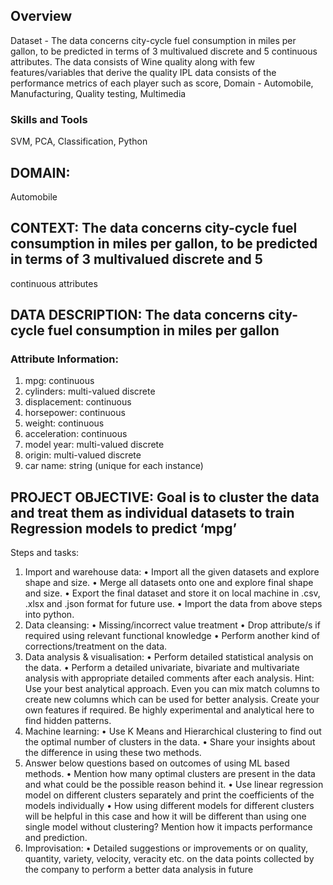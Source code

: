 ## Overview
Dataset - The data concerns city-cycle fuel consumption in miles per gallon, to be predicted in terms of 3 multivalued discrete and 5 continuous attributes. The data consists of Wine quality along with few features/variables that derive the quality IPL data consists of the performance metrics of each player such as score, Domain - Automobile, Manufacturing, Quality testing, Multimedia

### Skills and Tools

SVM, PCA, Classification, Python

## DOMAIN: 
Automobile 
## CONTEXT: The data concerns city-cycle fuel consumption in miles per gallon, to be predicted in terms of 3 multivalued discrete and 5 
continuous attributes 
## DATA DESCRIPTION: The data concerns city-cycle fuel consumption in miles per gallon 
### Attribute Information: 
1. mpg: continuous
2. cylinders: multi-valued discrete
3. displacement: continuous
4. horsepower: continuous
5. weight: continuous
6. acceleration: continuous
7. model year: multi-valued discrete
8. origin: multi-valued discrete
9. car name: string (unique for each instance) 
## PROJECT OBJECTIVE: Goal is to cluster the data and treat them as individual datasets to train Regression models to predict ‘mpg’ 
Steps and tasks: 
1. Import and warehouse data: 
• Import all the given datasets and explore shape and size. 
• Merge all datasets onto one and explore final shape and size.
• Export the final dataset and store it on local machine in .csv, .xlsx and .json format for future use.
• Import the data from above steps into python.
2. Data cleansing: 
• Missing/incorrect value treatment
• Drop attribute/s if required using relevant functional knowledge
• Perform another kind of corrections/treatment on the data.
3. Data analysis & visualisation:
• Perform detailed statistical analysis on the data.
• Perform a detailed univariate, bivariate and multivariate analysis with appropriate detailed comments after each analysis. 
Hint: Use your best analytical approach. Even you can mix match columns to create new columns which can be used for better analysis. Create 
your own features if required. Be highly experimental and analytical here to find hidden patterns.
4. Machine learning:
• Use K Means and Hierarchical clustering to find out the optimal number of clusters in the data. 
• Share your insights about the difference in using these two methods. 
5. Answer below questions based on outcomes of using ML based methods. 
• Mention how many optimal clusters are present in the data and what could be the possible reason behind it.
• Use linear regression model on different clusters separately and print the coefficients of the models individually
• How using different models for different clusters will be helpful in this case and how it will be different than using one single model without 
clustering? Mention how it impacts performance and prediction.
6. Improvisation: 
• Detailed suggestions or improvements or on quality, quantity, variety, velocity, veracity etc. on the data points collected by the company to 
perform a better data analysis in future
